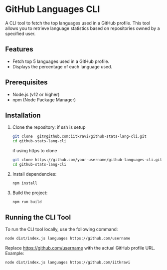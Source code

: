 # GitHub Languages CLI

A CLI tool to fetch the top languages used in a GitHub profile. This tool allows you to retrieve language statistics based on repositories owned by a specified user.

## Features
- Fetch top 5 languages used in a GitHub profile.
- Displays the percentage of each language used.

## Prerequisites
- Node.js (v12 or higher)
- npm (Node Package Manager)

## Installation

1. Clone the repository:
   if ssh is setup
   ```bash
   git clone  git@github.com:iitkravi/github-stats-lang-cli.git
   cd github-stats-lang-cli
   ```
   if using https to clone
   ```bash
   git clone https://github.com/your-username/github-languages-cli.git
   cd github-stats-lang-cli
   ```
3. Install dependencies:
   ```bash
   npm install
   ```
4. Build the project:
   ```bash
   npm run build

## Running the CLI Tool
To run the CLI tool locally, use the following command:
```bash
node dist/index.js languages https://github.com/username
```
Replace https://github.com/username with the actual GitHub profile URL.
Example: 
```bash
node dist/index.js languages https://github.com/iitkravi
```

